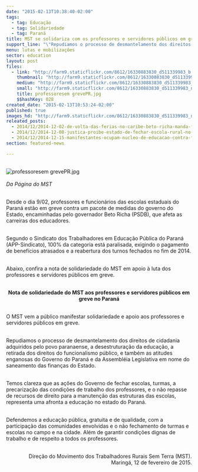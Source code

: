 ```yaml
---
date: "2015-02-13T10:38:40-02:00"
tags:
  - tag: Educação
  - tag: Solidariedade
  - tag: Paraná
title: MST se solidariza com os professores e servidores públicos em greve no PR
support_line: "\"Repudiamos o processo de desmantelamento dos direitos de cidadania adquiridos pelo povo paranaense, a desestruturação da educação, a retirada dos direitos do funcionalismo público\"."
menu: lutas e mobilizações
sector: education
layout: post
files:
  - link: "http://farm9.staticflickr.com/8612/16330883830_d511339983_b.jpg"
    thumbnail: "http://farm9.staticflickr.com/8612/16330883830_d511339983_t.jpg"
    medium: "http://farm9.staticflickr.com/8612/16330883830_d511339983_z.jpg"
    small: "http://farm9.staticflickr.com/8612/16330883830_d511339983_n.jpg"
    title: professoresem grevePR.jpg
    $$hashKey: 028
created_date: "2015-02-13T10:53:24-02:00"
published: true
images_hd: "http://farm9.staticflickr.com/8612/16330883830_d511339983_n.jpg"
releated_posts:
  - 2014/12/2014-12-02-de-volta-das-ferias-no-caribe-beto-richa-manda-fechar-escolas-no-parana.md
  - 2014/12/2014-12-08-justica-proibe-estado-de-fechar-escola-rural-no-parana.md
  - 2014/12/2014-12-15-manifestantes-ocupam-nucleo-de-educacao-contra-fechamento-de-escolas.md
section: featured-news

---
```

<p><br />
<img alt="professoresem grevePR.jpg" src="http://farm9.staticflickr.com/8612/16330883830_d511339983_b.jpg" /><br />
<br />
<em>Da P&aacute;gina do MST</em></p>

<p><br />
Desde o dia 9/02, professores e funcion&aacute;rios das escolas estaduais do Paran&aacute; est&atilde;o em greve contra um pacote de medidas do governo do Estado, encaminhadas pelo governador Beto Richa (PSDB), que afeta as carreiras dos educadores.</p>

<p><br />
Segundo o Sindicato dos Trabalhadores em Educa&ccedil;&atilde;o P&uacute;blica do Paran&aacute; (APP-Sindicato), 100% da categoria est&aacute; paralisada, exigindo o pagamento de benef&iacute;cios atrasados e a reabertura dos turnos fechados no fim de 2014.</p>

<p><br />
Abaixo, confira a nota de solidariedade do MST em apoio &agrave; luta dos professores e servidores p&uacute;blicos em greve.</p>

<p style="text-align: center;"><br />
<strong>Nota de solidariedade do MST aos professores e servidores p&uacute;blicos em greve no Paran&aacute;</strong></p>

<p><br />
O MST vem a p&uacute;blico manifestar solidariedade e apoio aos professores e servidores p&uacute;blicos em greve.</p>

<p><br />
Repudiamos o processo de desmantelamento dos direitos de cidadania adquiridos pelo povo paranaense, a desestrutura&ccedil;&atilde;o da educa&ccedil;&atilde;o, a retirada dos direitos do funcionalismo p&uacute;blico, e tamb&eacute;m as atitudes enganosas do Governo do Paran&aacute; e da Assembl&eacute;ia Legislativa em nome do saneamento das finan&ccedil;as do Estado.</p>

<p><br />
Temos clareza que as a&ccedil;&otilde;es do Governo de fechar escolas, turmas, a precariza&ccedil;&atilde;o das condi&ccedil;&otilde;es de trabalho dos professores, e o n&atilde;o repasse de recursos de direito para a manuten&ccedil;&atilde;o das estruturas das escolas, representa uma afronta a educa&ccedil;&atilde;o no estado do Paran&aacute;.</p>

<p><br />
Defendemos a educa&ccedil;&atilde;o p&uacute;blica, gratuita e de qualidade, com a participa&ccedil;&atilde;o das comunidades envolvidas e o n&atilde;o fechamento de turmas e escolas no campo e na cidade. Al&eacute;m de garantir condi&ccedil;&otilde;es dignas de trabalho e de respeito a todos os professores.</p>

<p style="text-align: right;"><br />
Dire&ccedil;&atilde;o do Movimento dos Trabalhadores Rurais Sem Terra (MST).<br />
Maring&aacute;, 12 de fevereiro de 2015.</p>

